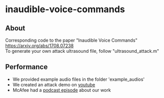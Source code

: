 # inaudible-voice-commands

## About
Corresponding code to the paper "Inaudible Voice Commands" https://arxiv.org/abs/1708.07238 \
To generate your own attack ultrasound file, follow "ultrasound_attack.m"

## Performance
* We provided example audio files in the folder 'example_audios'
* We created an attack demo on [youtube](https://www.youtube.com/watch?v=wF-DuVkQNQQ&feature=youtu.be)
* McAfee had a [podcast episode](https://hackablepodcast.com/episodes/high-frequency) about our work
